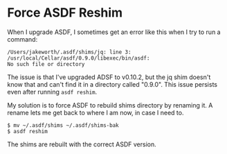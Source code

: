 # Force ASDF Reshim

When I upgrade ASDF, I sometimes get an error like this when I try to run a
command:

```
/Users/jakeworth/.asdf/shims/jq: line 3: 
/usr/local/Cellar/asdf/0.9.0/libexec/bin/asdf: 
No such file or directory
```

The issue is that I've upgraded ADSF to v0.10.2, but the jq shim doesn't know
that and can't find it in a directory called "0.9.0". This issue persists even
after running `asdf reshim`.

My solution is to force ASDF to rebuild shims directory by renaming it. A
rename lets me get back to where I am now, in case I need to.

```
$ mv ~/.asdf/shims ~/.asdf/shims-bak
$ asdf reshim
```

The shims are rebuilt with the correct ASDF version.
